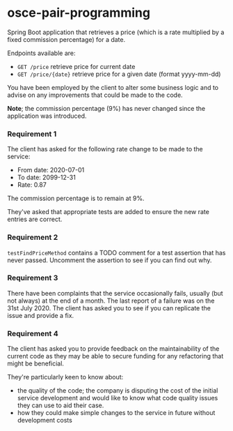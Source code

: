 # osce-pair-programming

Spring Boot application that retrieves a price (which is a rate multiplied by a fixed commission percentage) for a date.

Endpoints available are:
- `GET /price` retrieve price for current date
- `GET /price/{date}` retrieve price for a given date (format yyyy-mm-dd)

You have been employed by the client to alter some business logic and to advise on any improvements that could be made to the code.

**Note**; the commission percentage (9%) has never changed since the application was introduced.

### Requirement 1

The client has asked for the following rate change to be made to the service:

- From date: 2020-07-01
- To date: 2099-12-31
- Rate: 0.87

The commission percentage is to remain at 9%.

They've asked that appropriate tests are added to ensure the new rate entries are correct.

### Requirement 2

`testFindPriceMethod` contains a TODO comment for a test assertion that has never passed. Uncomment the assertion to see if you can find out why.

### Requirement 3

There have been complaints that the service occasionally fails, usually (but not always) at the end of a month. The last report of a failure was on the 31st July 2020.
The client has asked you to see if you can replicate the issue and provide a fix.

### Requirement 4

The client has asked you to provide feedback on the maintainability of the current code as they may be able to secure funding for any refactoring that might be beneficial. 

They're particularly keen to know about:
- the quality of the code; the company is disputing the cost of the initial service development and would like to know what code quality issues they can use to aid their case.
- how they could make simple changes to the service in future without development costs